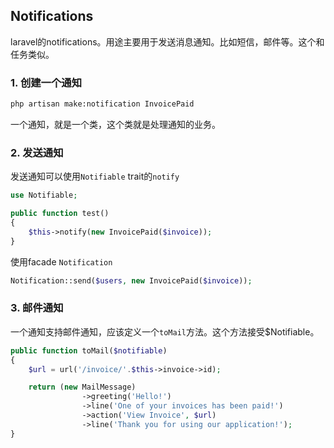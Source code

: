 ## Notifications

laravel的notifications。用途主要用于发送消息通知。比如短信，邮件等。这个和任务类似。

### 1. 创建一个通知

```bash
php artisan make:notification InvoicePaid
```

一个通知，就是一个类，这个类就是处理通知的业务。

### 2. 发送通知

发送通知可以使用`Notifiable` trait的`notify`

```php
use Notifiable;

public function test()
{
    $this->notify(new InvoicePaid($invoice));
}
```

 使用facade `Notification`

```php
Notification::send($users, new InvoicePaid($invoice));
```

### 3. 邮件通知

一个通知支持邮件通知，应该定义一个`toMail`方法。这个方法接受$Notifiable。

```php
public function toMail($notifiable)
{
    $url = url('/invoice/'.$this->invoice->id);

    return (new MailMessage)
                ->greeting('Hello!')
                ->line('One of your invoices has been paid!')
                ->action('View Invoice', $url)
                ->line('Thank you for using our application!');
}
```





​	